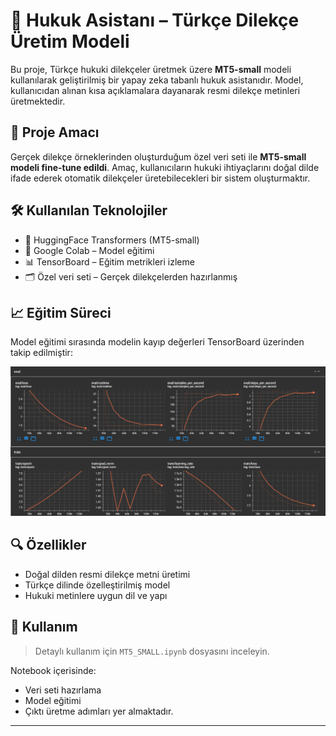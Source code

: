 # 🧾 Hukuk Asistanı – Türkçe Dilekçe Üretim Modeli

Bu proje, Türkçe hukuki dilekçeler üretmek üzere **MT5-small** modeli kullanılarak geliştirilmiş bir yapay zeka tabanlı hukuk asistanıdır. Model, kullanıcıdan alınan kısa açıklamalara dayanarak resmi dilekçe metinleri üretmektedir.

## 🎯 Proje Amacı

Gerçek dilekçe örneklerinden oluşturduğum özel veri seti ile **MT5-small modeli fine-tune edildi**. Amaç, kullanıcıların hukuki ihtiyaçlarını doğal dilde ifade ederek otomatik dilekçeler üretebilecekleri bir sistem oluşturmaktır.

## 🛠️ Kullanılan Teknolojiler

- 🤖 HuggingFace Transformers (MT5-small)
- 🧠 Google Colab – Model eğitimi
- 📊 TensorBoard – Eğitim metrikleri izleme
- 🗂️ Özel veri seti – Gerçek dilekçelerden hazırlanmış

## 📈 Eğitim Süreci

Model eğitimi sırasında modelin kayıp değerleri TensorBoard üzerinden takip edilmiştir:

![Tensorboard eğitim sonucu grafiksel veriler](tensorboard%20grafiksel%20metrikler.png)

## 🔍 Özellikler

- Doğal dilden resmi dilekçe metni üretimi
- Türkçe dilinde özelleştirilmiş model
- Hukuki metinlere uygun dil ve yapı

## 📄 Kullanım

> Detaylı kullanım için `MT5_SMALL.ipynb` dosyasını inceleyin.

Notebook içerisinde:
- Veri seti hazırlama
- Model eğitimi
- Çıktı üretme adımları yer almaktadır.

---
